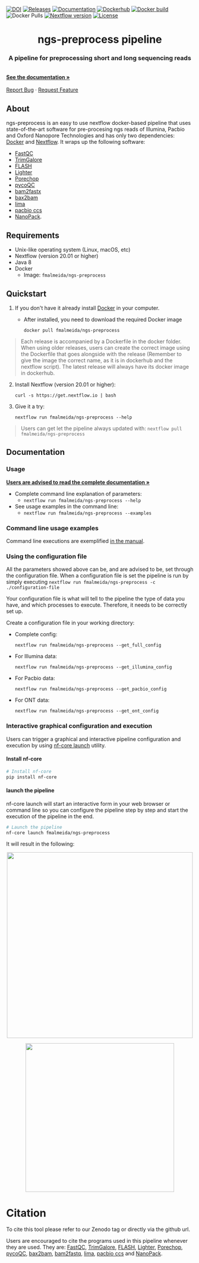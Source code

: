 [![DOI](https://zenodo.org/badge/DOI/10.5281/zenodo.3451405.svg)](https://doi.org/10.5281/zenodo.3451405) [![Releases](https://img.shields.io/github/v/release/fmalmeida/ngs-preprocess)](https://github.com/fmalmeida/ngs-preprocess/releases) [![Documentation](https://img.shields.io/badge/Documentation-readthedocs-brightgreen)](https://ngs-preprocess.readthedocs.io/en/latest/?badge=latest) [![Dockerhub](https://img.shields.io/badge/Docker-fmalmeida/ngs--preprocess-informational)](https://hub.docker.com/r/fmalmeida/ngs-preprocess) [![Docker build](https://img.shields.io/docker/cloud/build/fmalmeida/ngs-preprocess)](https://hub.docker.com/r/fmalmeida/ngs-preprocess) ![Docker Pulls](https://img.shields.io/docker/pulls/fmalmeida/ngs-preprocess) [![Nextflow version](https://img.shields.io/badge/Nextflow%20>=-v20.07-important)](https://www.nextflow.io/docs/latest/getstarted.html) [![License](https://img.shields.io/badge/License-GPL%203-black)](https://github.com/fmalmeida/ngs-preprocess/blob/master/LICENSE)

<p align="center">
  <!-- <a href="https://github.com/othneildrew/Best-README-Template">
    <img src="images/logo.png" alt="Logo" width="80" height="80">
  </a> -->

  <h1 align="center">ngs-preprocess pipeline</h2>

  <p align="center">
    <h3 align="center">A pipeline for preprocessing short and long sequencing reads</h3>
    <br />
    <a href="https://ngs-preprocess.readthedocs.io/en/latest/index.html"><strong>See the documentation »</strong></a>
    <br />
    <br />
    <a href="https://github.com/fmalmeida/ngs-preprocess/issues">Report Bug</a>
    ·
    <a href="https://github.com/fmalmeida/ngs-preprocess/issues">Request Feature</a>
  </p>
</p>

## About

ngs-preprocess is an easy to use nextflow docker-based pipeline that uses state-of-the-art software for pre-procesing ngs reads of Illumina, Pacbio and Oxford Nanopore Technologies and has only two dependencies: [Docker](https://www.docker.com/) and [Nextflow](https://github.com/nextflow-io/nextflow). It wraps up the following software:

* [FastQC](https://www.bioinformatics.babraham.ac.uk/projects/fastqc/)
* [TrimGalore](https://github.com/FelixKrueger/TrimGalore)
* [FLASH](https://ccb.jhu.edu/software/FLASH/)
* [Lighter](https://github.com/mourisl/Lighter)
* [Porechop](https://github.com/rrwick/Porechop)
* [pycoQC](https://github.com/a-slide/pycoQC)
* [bam2fastx](https://github.com/PacificBiosciences/bam2fastx)
* [bax2bam](https://github.com/PacificBiosciences/bax2bam)
* [lima](https://github.com/PacificBiosciences/barcoding)
* [pacbio ccs](https://ccs.how/)
* [NanoPack](https://github.com/wdecoster/nanopack).

## Requirements

* Unix-like operating system (Linux, macOS, etc)
* Nextflow (version 20.01 or higher)
* Java 8
* Docker
  * Image: `fmalmeida/ngs-preprocess`

## Quickstart

1. If you don't have it already install [Docker](https://docs.docker.com/) in your computer.
    * After installed, you need to download the required Docker image

          docker pull fmalmeida/ngs-preprocess

> Each release is accompanied by a Dockerfile in the docker folder. When using older releases, users can create the correct image using
the Dockerfile that goes alongside with the release (Remember to give the image the correct name, as it is in dockerhub and the nextflow script).
The latest release will always have its docker image in dockerhub.

2. Install Nextflow (version 20.01 or higher):

       curl -s https://get.nextflow.io | bash

3. Give it a try:

       nextflow run fmalmeida/ngs-preprocess --help

> Users can get let the pipeline always updated with: `nextflow pull fmalmeida/ngs-preprocess`

## Documentation

### Usage

<a href="https://ngs-preprocess.readthedocs.io/en/latest/index.html"><strong>Users are advised to read the complete documentation »</strong></a>

* Complete command line explanation of parameters:
    + `nextflow run fmalmeida/ngs-preprocess --help`
* See usage examples in the command line:
    + `nextflow run fmalmeida/ngs-preprocess --examples`

### Command line usage examples

Command line executions are exemplified [in the manual](https://ngs-preprocess.readthedocs.io/en/latest/examples.html).

### Using the configuration file

All the parameters showed above can be, and are advised to be, set through the configuration file. When a configuration file is set the pipeline is run by simply executing `nextflow run fmalmeida/ngs-preprocess -c ./configuration-file`

Your configuration file is what will tell to the pipeline the type of data you have, and which processes to execute. Therefore, it needs to be correctly set up.

Create a configuration file in your working directory:

* Complete config:

      nextflow run fmalmeida/ngs-preprocess --get_full_config

* For Illumina data:

      nextflow run fmalmeida/ngs-preprocess --get_illumina_config

* For Pacbio data:

      nextflow run fmalmeida/ngs-preprocess --get_pacbio_config

* For ONT data:

      nextflow run fmalmeida/ngs-preprocess --get_ont_config

### Interactive graphical configuration and execution

Users can trigger a graphical and interactive pipeline configuration and execution by using [nf-core launch](https://nf-co.re/launch) utility.

#### Install nf-core

```bash
# Install nf-core
pip install nf-core
```

#### launch the pipeline

nf-core launch will start an interactive form in your web browser or command line so you can configure the pipeline step by step and start the execution of the pipeline in the end.

```bash
# Launch the pipeline
nf-core launch fmalmeida/ngs-preprocess
```

It will result in the following:

<p align="center">
<img src="./images/nf-core-asking.png" width="500px"/>
</p>

<p align="center">
<img src="./images/nf-core-gui.png" width="400px"/>
</p>

# Citation

To cite this tool please refer to our Zenodo tag or directly via the github url.

Users are encouraged to cite the programs used in this pipeline whenever they are used. They are: [FastQC](https://www.bioinformatics.babraham.ac.uk/projects/fastqc/), [TrimGalore](https://github.com/FelixKrueger/TrimGalore), [FLASH](https://ccb.jhu.edu/software/FLASH/), [Lighter](https://github.com/mourisl/Lighter), [Porechop](https://github.com/rrwick/Porechop), [pycoQC](https://github.com/a-slide/pycoQC), [bax2bam](https://github.com/PacificBiosciences/bax2bam), [bam2fastq](https://github.com/PacificBiosciences/bam2fastx), [lima](https://github.com/PacificBiosciences/barcoding), [pacbio ccs](https://ccs.how/) and [NanoPack](https://github.com/wdecoster/nanopack).
